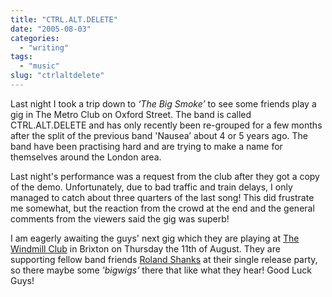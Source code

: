 ```yaml
---
title: "CTRL.ALT.DELETE"
date: "2005-08-03"
categories:
  - "writing"
tags:
  - "music"
slug: "ctrlaltdelete"
---
```


Last night I took a trip down to _‘The Big Smoke’_ to see some friends play a gig in The Metro Club on Oxford Street. The band is called CTRL.ALT.DELETE and has only recently been re-grouped for a few months after the split of the previous band 'Nausea’ about 4 or 5 years ago. The band have been practising hard and are trying to make a name for themselves around the London area.

<!-- ![Demo Cover](/images/DSCF0033.JPG-thumb_140_105.jpg) -->

Last night's performance was a request from the club after they got a copy of the demo. Unfortunately, due to bad traffic and train delays, I only managed to catch about three quarters of the last song! This did frustrate me somewhat, but the reaction from the crowd at the end and the general comments from the viewers said the gig was superb!

<!-- ![On Stage](/images/stage1.jpg-thumb_140_105.jpg) -->

I am eagerly awaiting the guys' next gig which they are playing at [The Windmill Club](https://www.windmillbrixton.co.uk/) in Brixton on Thursday the 11th of August. They are supporting fellow band friends [Roland Shanks](https://www.rolandshanks.com/) at their single release party, so there maybe some _'bigwigs’_ there that like what they hear! Good Luck Guys!
